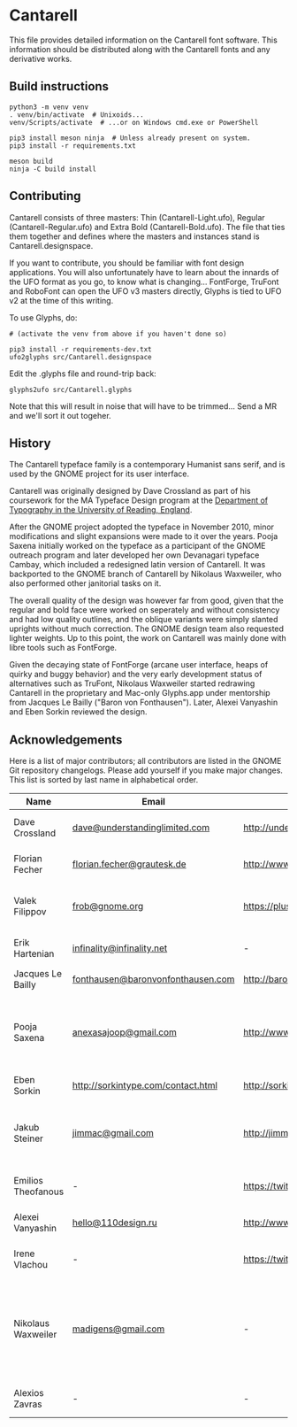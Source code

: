 Cantarell
=========

This file provides detailed information on the Cantarell font software. This information should be distributed along with the Cantarell fonts and any derivative works.

Build instructions
------------------

```
python3 -m venv venv
. venv/bin/activate  # Unixoids...
venv/Scripts/activate  # ...or on Windows cmd.exe or PowerShell

pip3 install meson ninja  # Unless already present on system.
pip3 install -r requirements.txt

meson build
ninja -C build install
```

Contributing
------------

Cantarell consists of three masters: Thin (Cantarell-Light.ufo), Regular (Cantarell-Regular.ufo) and Extra Bold (Cantarell-Bold.ufo). The file that ties them together and defines where the masters and instances stand is Cantarell.designspace.

If you want to contribute, you should be familiar with font design applications. You will also unfortunately have to learn about the innards of the UFO format as you go, to know what is changing... FontForge, TruFont and RoboFont can open the UFO v3 masters directly, Glyphs is tied to UFO v2 at the time of this writing.

To use Glyphs, do:

```
# (activate the venv from above if you haven't done so)

pip3 install -r requirements-dev.txt
ufo2glyphs src/Cantarell.designspace
```

Edit the .glyphs file and round-trip back:

```
glyphs2ufo src/Cantarell.glyphs
```

Note that this will result in noise that will have to be trimmed... Send a MR and we'll sort it out togeher.

History
-------

The Cantarell typeface family is a contemporary Humanist sans serif, and is used by the GNOME project for its user interface.

Cantarell was originally designed by Dave Crossland as part of his coursework for the MA Typeface Design program at the [Department of Typography in the University of Reading, England](http://www.typedesign.reading.ac.uk).

After the GNOME project adopted the typeface in November 2010, minor modifications and slight expansions were made to it over the years. Pooja Saxena initially worked on the typeface as a participant of the GNOME outreach program and later developed her own Devanagari typeface Cambay, which included a redesigned latin version of Cantarell. It was backported to the GNOME branch of Cantarell by Nikolaus Waxweiler, who also performed other janitorial tasks on it.

The overall quality of the design was however far from good, given that the regular and bold face were worked on seperately and without consistency and had low quality outlines, and the oblique variants were simply slanted uprights without much correction. The GNOME design team also requested lighter weights. Up to this point, the work on Cantarell was mainly done with libre tools such as FontForge.

Given the decaying state of FontForge (arcane user interface, heaps of quirky and buggy behavior) and the very early development status of alternatives such as TruFont, Nikolaus Waxweiler started redrawing Cantarell in the proprietary and Mac-only Glyphs.app under mentorship from Jacques Le Bailly ("Baron von Fonthausen"). Later, Alexei Vanyashin and Eben Sorkin reviewed the design.

Acknowledgements
----------------

Here is a list of major contributors; all contributors are listed in the GNOME Git repository changelogs. Please add yourself if you make major changes. This list is sorted by last name in alphabetical order.

| Name               | Email                         | Web Address                                         | Description                                                                             |
| ------------------ | ----------------------------- | --------------------------------------------------- | --------------------------------------------------------------------------------------- |
| Dave Crossland     | dave@understandinglimited.com | http://understandingfonts.com/who/dave-crossland/   | Designer, original Latin glyphs.                                                        |
| Florian Fecher     | florian.fecher@grautesk.de    | http://www.twitter.com/grautesk                     | Designer, original Greek glyphs.                                                        |
| Valek Filippov     | frob@gnome.org                | https://plus.google.com/108983215764171548842/about | Designer, original Cyrillic glyphs.                                                     |
| Erik Hartenian     | infinality@infinality.net     | \-                                                  | Connoisseur of fine font renderding.                                                    |
| Jacques Le Bailly  | fonthausen@baronvonfonthausen.com  | http://baronvonfonthausen.com                  | Mentor for the Latin set                                                                |
| Pooja Saxena       | anexasajoop@gmail.com         | http://www.poojasaxena.in                           | Designer, new glyphs and many improvements to weight and metric balance.                |
| Eben Sorkin        | http://sorkintype.com/contact.html | http://sorkintype.com/                         | Mentor for the Latin set                                                                |
| Jakub Steiner      | jimmac@gmail.com              | http://jimmac.musichall.cz                          | Designer, many improvements and GNOME standards engineering.                            |
| Emilios Theofanous | \-                            | https://twitter.com/emilios__                       | GSoC 2018 mentor for the Greek set                                                      |
| Alexei Vanyashin   | hello@110design.ru            | http://www.110design.ru/                            | Mentor for the Cyrillic set                                                             |
| Irene Vlachou      | \-                            | https://twitter.com/irene_vlachou                   | GSoC 2018 mentor for the Greek set                                                      |
| Nikolaus Waxweiler | madigens@gmail.com            | \-                                                  | Designer, general clean up and increased language coverage, later on complete redesign. |
| Alexios Zavras     | \-                            | \-                                                  | GSoC 2018 mentor for the Greek set                                                      |

